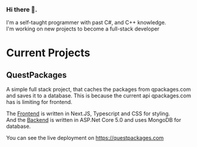 ### Hi there 👋.<br/>
I'm a self-taught programmer with past C#, and C++ knowledge. <br/>
I'm working on new projects to become a full-stack developer <br/>

# Current Projects
## QuestPackages
A simple full stack project, that caches the packages from qpackages.com
and saves it to a database. This is because the current api qpackages.com has is limiting for frontend.

The [Frontend](https://github.com/Rugtveit/questpackages-frontend) is written in Next.JS, Typescript and CSS for styling.  
And the [Backend](https://github.com/Rugtveit/questpackages-backend) is written in ASP.Net Core 5.0 and uses MongoDB for database. 

You can see the live deployment on https://questpackages.com
